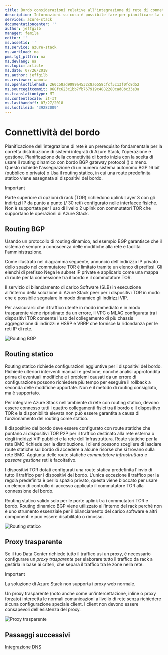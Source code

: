 ```yaml
---
title: Bordo considerazioni relative all'integrazione di rete di connettività per i sistemi integrati di Azure Stack | Microsoft Docs
description: Informazioni su cosa è possibile fare per pianificare la connettività di rete del bordo Data Center con Azure Stack con più nodi.
services: azure-stack
documentationcenter: ''
author: jeffgilb
manager: femila
editor: ''
ms.assetid: ''
ms.service: azure-stack
ms.workload: na
pms.tgt_pltfrm: na
ms.devlang: na
ms.topic: article
ms.date: 07/26/2018
ms.author: jeffgilb
ms.reviewer: wamota
ms.openlocfilehash: 260c58ad9099a4532c8a6558cfcf5c13f0fc8d52
ms.sourcegitcommit: 068fc623c1bb7fb767919c4882280cad8bc33e3a
ms.translationtype: MT
ms.contentlocale: it-IT
ms.lasthandoff: 07/27/2018
ms.locfileid: "39282009"
---
```

# <a name="border-connectivity"></a>Connettività del bordo 
Pianificazione dell'integrazione di rete è un prerequisito fondamentale per la corretta distribuzione di sistemi integrati di Azure Stack, l'operazione e gestione. Pianificazione della connettività di bordo inizia con la scelta di usare il routing dinamico con bordo BGP gateway protocol () o meno. Questo richiede l'assegnazione di un numero sistema autonomo BGP 16 bit (pubblico o privato) o Usa il routing statico, in cui una route predefinita statico viene assegnata ai dispositivi del bordo.

> [!IMPORTANT]
> Parte superiore di opzioni di rack (TOR) richiedono uplink Layer 3 con gli indirizzi IP da punto a punto (/ 30 reti) configurato nelle interfacce fisiche. Non è supportata per l'uso di livello 2 uplink con commutatori TOR che supportano le operazioni di Azure Stack. 

## <a name="bgp-routing"></a>Routing BGP
Usando un protocollo di routing dinamico, ad esempio BGP garantisce che il sistema è sempre a conoscenza delle modifiche alla rete e facilita l'amministrazione. 

Come illustrato nel diagramma seguente, annuncio dell'indirizzo IP privato dello spazio nel commutatore TOR è limitato tramite un elenco di prefissi. Gli elenchi di prefisso Nega le subnet IP private e applicarlo come una mappa di route per la connessione tra il bordo e il commutatore TOR.

Il servizio di bilanciamento di carico Software (SLB) in esecuzione all'interno della soluzione di Azure Stack peer per i dispositivi TOR in modo che è possibile segnalare in modo dinamico gli indirizzi VIP.

Per assicurarsi che il traffico utente in modo immediato e in modo trasparente viene ripristinato da un errore, il VPC o MLAG configurata tra i dispositivi TOR consente l'uso del collegamento di più chassis aggregazione di indirizzi e HSRP e VRRP che fornisce la ridondanza per le reti IP di rete.

![Routing BGP](media/azure-stack-border-connectivity/bgp-routing.png)

## <a name="static-routing"></a>Routing statico
Routing statico richiede configurazioni aggiuntive per i dispositivi del bordo. Richiede ulteriori interventi manuali e gestione, nonché analisi approfondita prima di eventuali modifiche e i problemi causati da un errore di configurazione possono richiedere più tempo per eseguire il rollback a seconda delle modifiche apportate. Non è il metodo di routing consigliato, ma è supportato.

Per integrare Azure Stack nell'ambiente di rete con routing statico, devono essere connesso tutti i quattro collegamenti fisici tra il bordo e il dispositivo TOR e la disponibilità elevata non può essere garantita a causa di funzionamento del routing come statico.

Il dispositivo del bordo deve essere configurato con route statiche che puntano ai dispositivi TOR P2P per il traffico destinato alla rete esterna o degli indirizzi VIP pubblici e la rete dell'infrastruttura. Route statiche per la rete BMC richiede per la distribuzione. I clienti possono scegliere di lasciare route statiche sul bordo di accedere a alcune risorse che si trovano sulla rete BMC.  Aggiunta delle route statiche *commutatore infrastruttura* e *passare gestione* reti è facoltativo.

I dispositivi TOR dotati configurati una route statica predefinita l'invio di tutto il traffico per i dispositivi del bordo. L'unica eccezione il traffico per la regola predefinita è per lo spazio privato, questa viene bloccato per usare un elenco di controllo di accesso applicato il commutatore TOR alla connessione del bordo.

Routing statico valido solo per le porte uplink tra i commutatori TOR e bordo. Routing dinamico BGP viene utilizzato all'interno del rack perché non è uno strumento essenziale per il bilanciamento del carico software e altri componenti e può essere disabilitato o rimosso.

![Routing statico](media/azure-stack-border-connectivity/static-routing.png)

## <a name="transparent-proxy"></a>Proxy trasparente
Se il tuo Data Center richiede tutto il traffico usi un proxy, è necessario configurare un *proxy trasparente* per elaborare tutto il traffico da rack a gestirla in base ai criteri, che separa il traffico tra le zone nella rete.

> [!IMPORTANT]
> La soluzione di Azure Stack non supporta i proxy web normale.  

Un proxy trasparente (noto anche come un'intercettazione, inline o proxy forzato) intercetta le normali comunicazioni a livello di rete senza richiedere alcuna configurazione speciale client. I client non devono essere consapevoli dell'esistenza del proxy.

![Proxy trasparente](media/azure-stack-border-connectivity/transparent-proxy.png)

## <a name="next-steps"></a>Passaggi successivi
[Integrazione DNS](azure-stack-integrate-dns.md)